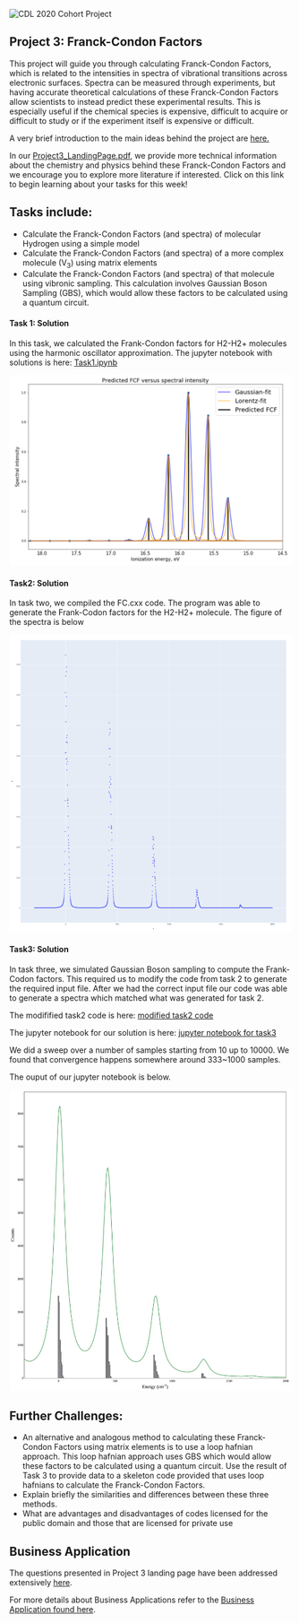 ![CDL 2020 Cohort Project](../figures/CDL_logo.jpg)
## Project 3: Franck-Condon Factors

This project will guide you through calculating Franck-Condon Factors, which is related to the intensities in spectra of vibrational transitions across electronic surfaces. Spectra can be measured through experiments, but having accurate theoretical calculations of these Franck-Condon Factors allow scientists to instead predict these experimental results. This is especially useful if the chemical species is expensive, difficult to acquire or difficult to study or if the experiment itself is expensive or difficult.

A very brief introduction to the main ideas behind the project are
[here.](https://github.com/CDL-Quantum/CohortProject_2020/blob/master/CDL_2020_docs.pdf)

In our [Project3_LandingPage.pdf](https://github.com/CDL-Quantum/CohortProject_2020/blob/master/Project_3_Franck_Condon_Factors/Project3_LandingPage.pdf), we provide more technical information about the chemistry and physics behind these Franck-Condon Factors and we encourage you to explore more literature if interested.  Click on this link to begin learning about your tasks for this week!

## Tasks include:
* Calculate the Franck-Condon Factors (and spectra) of molecular Hydrogen using a simple model
* Calculate the Franck-Condon Factors (and spectra) of a more complex molecule (V<sub>3</sub>) using matrix elements
* Calculate the Franck-Condon Factors (and spectra) of that molecule using vibronic sampling. This calculation involves Gaussian Boson Sampling (GBS), which would allow these factors to be calculated using a quantum circuit.


#### Task 1: Solution 
In this task, we calculated the Frank-Condon factors for H2-H2+ molecules using the harmonic oscillator approximation. The jupyter notebook with solutions is here: [Task1.ipynb](Task1.ipynb)


![Task1](task1_fig1.png)


#### Task2: Solution
In task two, we compiled the FC.cxx code. The program was able to generate the Frank-Codon factors for the H2-H2+ molecule. The figure of the spectra is below

![Task2](task2_fig1.png)


#### Task3: Solution
In task three, we simulated Gaussian Boson sampling to compute the Frank-Codon factors. This required us to modify the code from task 2 to generate the required input file. After
we had the correct input file our code was able to generate a spectra which matched what was generated for task 2.

The modifified task2 code is here: [modified task2 code](Task2Code/FCC.cxx)

The jupyter notebook for our solution is here: [jupyter notebook for task3](Task3.ipynb)

We did a sweep over a number of samples starting from 10 up to 10000. We found that convergence happens somewhere around 333~1000 samples.

The ouput of our jupyter notebook is below.

![Task3](task3_fig1.png)


## Further Challenges:
* An alternative and analogous method to calculating these Franck-Condon Factors using matrix elements is to use a loop hafnian approach. This loop hafnian approach uses GBS which would allow these factors to be calculated using a quantum circuit. Use the result of Task 3 to provide data to a skeleton code provided that uses loop hafnians to calculate the Franck-Condon Factors.
* Explain briefly the similarities and differences between these three methods.
* What are advantages and disadvantages of codes licensed for the public domain and those that are licensed for private use

## Business Application

The questions presented in Project 3 landing page have been addressed extensively [here](https://github.com/CDL2020Week3Cohort6/CohortProject_2020/blob/master/Project_3_Franck_Condon_Factors/Business_Applications_Q&A.md).


For more details about Business Applications refer to the [Business Application found here](./Business_Application.md).

